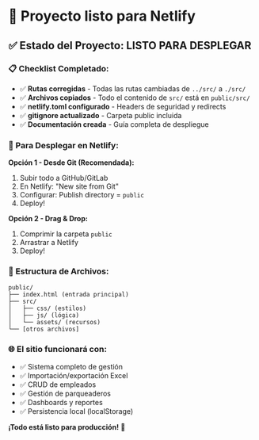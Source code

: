 # 🚀 Proyecto listo para Netlify

## ✅ Estado del Proyecto: LISTO PARA DESPLEGAR

### 📋 Checklist Completado:

- ✅ **Rutas corregidas** - Todas las rutas cambiadas de `../src/` a `./src/`
- ✅ **Archivos copiados** - Todo el contenido de `src/` está en `public/src/`
- ✅ **netlify.toml configurado** - Headers de seguridad y redirects
- ✅ **gitignore actualizado** - Carpeta public incluida
- ✅ **Documentación creada** - Guía completa de despliegue

### 🎯 Para Desplegar en Netlify:

**Opción 1 - Desde Git (Recomendada):**
1. Subir todo a GitHub/GitLab
2. En Netlify: "New site from Git"
3. Configurar: Publish directory = `public`
4. Deploy!

**Opción 2 - Drag & Drop:**
1. Comprimir la carpeta `public`
2. Arrastrar a Netlify
3. Deploy!

### 📁 Estructura de Archivos:
```
public/
├── index.html (entrada principal)
├── src/
│   ├── css/ (estilos)
│   ├── js/ (lógica)
│   └── assets/ (recursos)
└── [otros archivos]
```

### 🌐 El sitio funcionará con:
- ✅ Sistema completo de gestión
- ✅ Importación/exportación Excel
- ✅ CRUD de empleados
- ✅ Gestión de parqueaderos
- ✅ Dashboards y reportes
- ✅ Persistencia local (localStorage)

**¡Todo está listo para producción!** 🎉